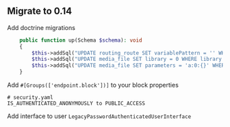 ## Migrate to 0.14

Add doctrine migrations

```php
    public function up(Schema $schema): void
    {
        $this->addSql("UPDATE routing_route SET variablePattern = '' WHERE variablePattern IS NULL");
        $this->addSql("UPDATE media_file SET library = 0 WHERE library IS NULL");
        $this->addSql("UPDATE media_file SET parameters = 'a:0:{}' WHERE parameters = 'N;'");
    }
```


Add `#[Groups(['endpoint.block'])]` to your block properties

```
# security.yaml
IS_AUTHENTICATED_ANONYMOUSLY to PUBLIC_ACCESS
```

Add interface to user `LegacyPasswordAuthenticatedUserInterface`